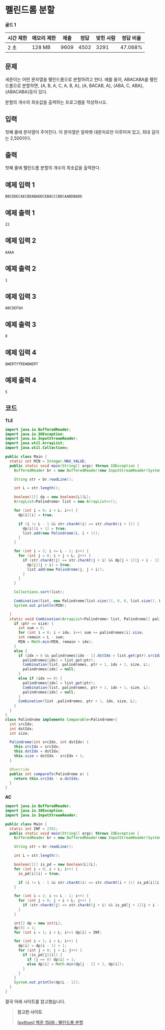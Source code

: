 # 펠린드롬 분할

**골드 1**

|시간 제한	|메모리 제한	|제출	|정답	|맞힌 사람|	정답 비율|
|---|---|---|---|---|---|
|2 초|	128 MB	|9609	|4502|	3291	|47.068%|

## 문제 

세준이는 어떤 문자열을 팰린드롬으로 분할하려고 한다. 예를 들어, ABACABA를 팰린드롬으로 분할하면, {A, B, A, C, A, B, A}, {A, BACAB, A}, {ABA, C, ABA}, {ABACABA}등이 있다.

분할의 개수의 최솟값을 출력하는 프로그램을 작성하시오.

## 입력  

첫째 줄에 문자열이 주어진다. 이 문자열은 알파벳 대문자로만 이루어져 있고, 최대 길이는 2,500이다.

## 출력 

첫째 줄에 팰린드롬 분할의 개수의 최솟값을 출력한다.

## 예제 입력 1

```
BBCDDECAECBDABADDCEBACCCBDCAABDBADD
```

## 예제 출력 1

```
22
```

## 예제 입력 2

```
AAAA
```

## 예제 출력 2

```
1
```

## 예제 입력 3

```
ABCDEFGH
```

## 예제 출력 3

```
8
```

## 예제 입력 4

```
QWERTYTREWQWERT
```

## 예제 출력 4

```
5
```

## 코드

**TLE**

```java
import java.io.BufferedReader;
import java.io.IOException;
import java.io.InputStreamReader;
import java.util.ArrayList;
import java.util.Collections;

public class Main {
  static int MIN = Integer.MAX_VALUE;
  public static void main(String[] args) throws IOException {
    BufferedReader br = new BufferedReader(new InputStreamReader(System.in));

    String str = br.readLine();

    int L = str.length();

    boolean[][] dp = new boolean[L][L];
    ArrayList<Palindrome> list = new ArrayList<>();

    for (int i = 0; i < L; i++) {
      dp[i][i] = true;

      if (i != L - 1 && str.charAt(i) == str.charAt(i + 1)) {
        dp[i][i + 1] = true;
        list.add(new Palindrome(i, i + 1));
      }
    }

    for (int i = 2; i <= L - 1; i++) {
      for (int j = 0; i + j < L; j++) {
        if (str.charAt(j) == str.charAt(j + i) && dp[j + 1][j + i - 1]) {
          dp[j][j + i] = true;
          list.add(new Palindrome(j, j + i));
        }
      }
    }

    Collections.sort(list);

    Combination(list, new Palindrome[list.size()], 0, 0, list.size(), L);
    System.out.println(MIN);

  }
  static void Combination(ArrayList<Palindrome> list, Palindrome[] palindromes, int ptr, int idx, int size, int L) {
    if (ptr == size) {
      int sum = 0;
      for (int i = 0; i < idx; i++) sum += palindromes[i].size;
      int remain = L - sum;
      MIN = Math.min(MIN, remain + idx);
    }
    else {
      if (idx > 0 && palindromes[idx - 1].dstIdx < list.get(ptr).srcIdx)  {
        palindromes[idx] = list.get(ptr);
        Combination(list, palindromes, ptr + 1, idx + 1, size, L);
        palindromes[idx] = null;
      }
      else if (idx == 0) {
        palindromes[idx] = list.get(ptr);
        Combination(list, palindromes, ptr + 1, idx + 1, size, L);
        palindromes[idx] = null;
      }
      Combination(list ,palindromes, ptr + 1, idx, size, L);
    }
  }
}
class Palindrome implements Comparable<Palindrome>{
  int srcIdx;
  int dstIdx;
  int size;

  Palindrome(int srcIdx, int dstIdx) {
    this.srcIdx = srcIdx;
    this.dstIdx = dstIdx;
    this.size = dstIdx - srcIdx + 1;
  }

  @Override
  public int compareTo(Palindrome o) {
    return this.srcIdx - o.dstIdx;
  }
}
```

**AC**

```java
import java.io.BufferedReader;
import java.io.IOException;
import java.io.InputStreamReader;

public class Main {
  static int INF = 2501;
  public static void main(String[] args) throws IOException {
    BufferedReader br = new BufferedReader(new InputStreamReader(System.in));

    String str = br.readLine();

    int L = str.length();

    boolean[][] is_pd = new boolean[L][L];
    for (int i = 0; i < L; i++) {
      is_pd[i][i] = true;

      if (i != L - 1 && str.charAt(i) == str.charAt(i + 1)) is_pd[i][i + 1] = true;
    }

    for (int i = 2; i <= L - 1; i++) {
      for (int j = 0; j + i < L; j++) {
        if (str.charAt(j) == str.charAt(j + i) && is_pd[j + 1][j + i - 1]) is_pd[j][j + i] = true;
      }
    }

    int[] dp = new int[L];
    dp[0] = 1;
    for (int i = 1; i < L; i++) dp[i] = INF;

    for (int i = 1; i < L; i++) {
      dp[i] = dp[i - 1] + 1;
      for (int j = 0; j < i; j++) {
        if (is_pd[j][i]) {
          if (j == 0) dp[i] = 1;
          else dp[i] = Math.min(dp[j - 1] + 1, dp[i]);
        }
      }
    }
    System.out.println(dp[L - 1]);
  }
}
```

결국 아래 사이트를 참고했습니다.

> **참고한 사이트**
> 
> [[python] 백준 1509 : 팰린드롬 분할](https://velog.io/@sunkyuj/python-%EB%B0%B1%EC%A4%80)